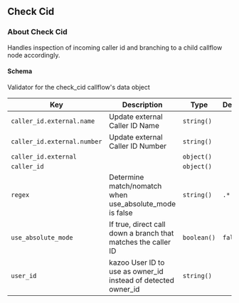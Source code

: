 ## Check Cid

### About Check Cid

Handles inspection of incoming caller id and branching to a child callflow node accordingly.

#### Schema

Validator for the check_cid callflow's data object



Key | Description | Type | Default | Required
--- | ----------- | ---- | ------- | --------
`caller_id.external.name` | Update external Caller ID Name | `string()` |   | `false`
`caller_id.external.number` | Update external Caller ID Number | `string()` |   | `false`
`caller_id.external` |   | `object()` |   | `false`
`caller_id` |   | `object()` |   | `false`
`regex` | Determine match/nomatch when use_absolute_mode is false | `string()` | `.*` | `false`
`use_absolute_mode` | If true, direct call down a branch that matches the caller ID | `boolean()` | `false` | `false`
`user_id` | kazoo User ID to use as owner_id instead of detected owner_id | `string()` |   | `false`



